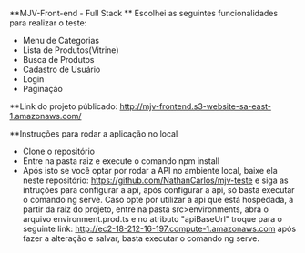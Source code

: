 **MJV-Front-end - Full Stack
** Escolhei as seguintes funcionalidades para realizar o teste:
* Menu de Categorias
* Lista de Produtos(Vitrine)
* Busca de Produtos
* Cadastro de Usuário
* Login
* Paginação

**Link do projeto públicado: http://mjv-frontend.s3-website-sa-east-1.amazonaws.com/

**Instruções para rodar a aplicação no local

* Clone o repositório
* Entre na pasta raiz e execute o comando npm install
* Após isto se você optar por rodar a API no ambiente local, baixe ela neste repositório: https://github.com/NathanCarlos/mjv-teste e siga as intruções para configurar a api, após configurar a api, só basta executar o comando ng serve. Caso opte por utilizar a api que está hospedada, a partir da raiz do projeto, entre na pasta src>environments, abra o arquivo environment.prod.ts e no atributo "apiBaseUrl" troque para o seguinte link: http://ec2-18-212-16-197.compute-1.amazonaws.com após fazer a alteração e salvar, basta executar o comando ng serve.
